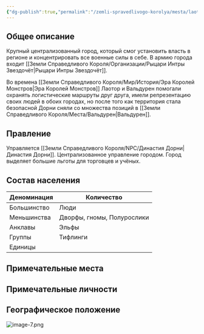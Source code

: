 ```yaml
---
{"dg-publish":true,"permalink":"/zemli-spravedlivogo-korolya/mesta/laotor/"}
---
```


## Общее описание
Крупный централизованный город, который смог установить власть в регионе и концентрировать все военные силы в себе. В армию города входит [[Земли Справедливого Короля/Организации/Рыцари Интры Звездочёт\|Рыцари Интры Звездочёт]].

Во времена [[Земли Справедливого Короля/Мир/История/Эра Королей Монстров\|Эра Королей Монстров]] Лаотор и Вальдурен помогали охранять логистические маршруты друг друга, имели репрезентацию своих людей в обоих городах, но после того как территория стала безопасной Дорни сняли со множества позиций в [[Земли Справедливого Короля/Места/Вальдурен\|Вальдурен]]. 

## Правление
Управляется [[Земли Справедливого Короля/NPC/Династия Дорни\|Династия Дорни]]. Централизованное управление городом. Город выделяет большие льготы для торговцев и учёных.

## Состав населения

| Деноминация | Количество                 |
| ----------- | -------------------------- |
| Большинство | Люди                       |
| Меньшинства | Дворфы, гномы, Полурослики |
| Анклавы     | Эльфы                      |
| Группы      | Тифлинги                   |
| Единицы     |                            |

## Примечательные места

## Примечательные личности


## Географическое положение
![image-7.png](/img/user/%D0%9F%D0%BD%D0%B3%20%D1%82%D1%80%D0%B5%D1%88/image-7.png)